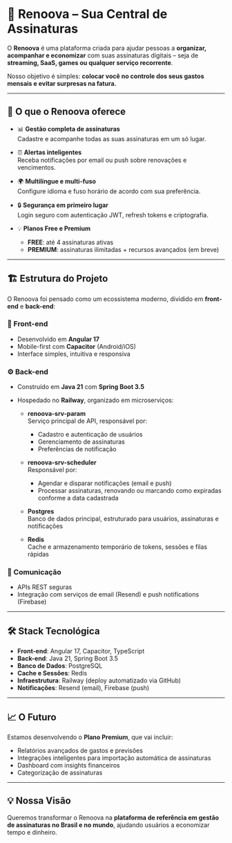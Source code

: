 # 🚀 Renoova – Sua Central de Assinaturas

O **Renoova** é uma plataforma criada para ajudar pessoas a **organizar, acompanhar e economizar** com suas assinaturas digitais – seja de **streaming, SaaS, games ou qualquer serviço recorrente**.

Nosso objetivo é simples: **colocar você no controle dos seus gastos mensais e evitar surpresas na fatura.**

---

## 🌟 O que o Renoova oferece

- 📊 **Gestão completa de assinaturas**  
  Cadastre e acompanhe todas as suas assinaturas em um só lugar.

- ⏰ **Alertas inteligentes**  
  Receba notificações por email ou push sobre renovações e vencimentos.

- 🌍 **Multilíngue e multi-fuso**  
  Configure idioma e fuso horário de acordo com sua preferência.

- 🔒 **Segurança em primeiro lugar**  
  Login seguro com autenticação JWT, refresh tokens e criptografia.

- 💡 **Planos Free e Premium**
  - **FREE**: até 4 assinaturas ativas
  - **PREMIUM**: assinaturas ilimitadas + recursos avançados (em breve)

---

## 🏗️ Estrutura do Projeto

O Renoova foi pensado como um ecossistema moderno, dividido em **front-end** e **back-end**:

### 📱 Front-end

- Desenvolvido em **Angular 17**
- Mobile-first com **Capacitor** (Android/iOS)
- Interface simples, intuitiva e responsiva

### ⚙️ Back-end

- Construído em **Java 21** com **Spring Boot 3.5**
- Hospedado no **Railway**, organizado em microserviços:

  - **renoova-srv-param**  
    Serviço principal de API, responsável por:

    - Cadastro e autenticação de usuários
    - Gerenciamento de assinaturas
    - Preferências de notificação

  - **renoova-srv-scheduler**  
    Responsável por:

    - Agendar e disparar notificações (email e push)
    - Processar assinaturas, renovando ou marcando como expiradas conforme a data cadastrada

  - **Postgres**  
    Banco de dados principal, estruturado para usuários, assinaturas e notificações

  - **Redis**  
    Cache e armazenamento temporário de tokens, sessões e filas rápidas

### 🔗 Comunicação

- APIs REST seguras
- Integração com serviços de email (Resend) e push notifications (Firebase)

---

## 🛠️ Stack Tecnológica

- **Front-end**: Angular 17, Capacitor, TypeScript
- **Back-end**: Java 21, Spring Boot 3.5
- **Banco de Dados**: PostgreSQL
- **Cache e Sessões**: Redis
- **Infraestrutura**: Railway (deploy automatizado via GitHub)
- **Notificações**: Resend (email), Firebase (push)

---

## 📈 O Futuro

Estamos desenvolvendo o **Plano Premium**, que vai incluir:

- Relatórios avançados de gastos e previsões
- Integrações inteligentes para importação automática de assinaturas
- Dashboard com insights financeiros
- Categorização de assinaturas

---

## 💡 Nossa Visão

Queremos transformar o Renoova na **plataforma de referência em gestão de assinaturas no Brasil e no mundo**, ajudando usuários a economizar tempo e dinheiro.
